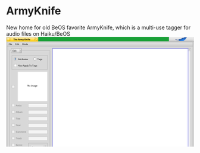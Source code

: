 ArmyKnife
=========

New home for old BeOS favorite ArmyKnife, which is a multi-use tagger for audio files on Haiku/BeOS
![ArmyKnife](screenshot.png)
